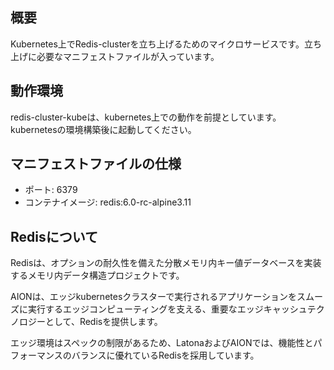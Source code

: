 ## 概要
Kubernetes上でRedis-clusterを立ち上げるためのマイクロサービスです。立ち上げに必要なマニフェストファイルが入っています。

## 動作環境
redis-cluster-kubeは、kubernetes上での動作を前提としています。 kubernetesの環境構築後に起動してください。

## マニフェストファイルの仕様
- ポート: 6379
- コンテナイメージ: redis:6.0-rc-alpine3.11

## Redisについて
Redisは、オプションの耐久性を備えた分散メモリ内キー値データベースを実装するメモリ内データ構造プロジェクトです。

AIONは、エッジkubernetesクラスターで実行されるアプリケーションをスムーズに実行するエッジコンピューティングを支える、重要なエッジキャッシュテクノロジーとして、Redisを提供します。

エッジ環境はスペックの制限があるため、LatonaおよびAIONでは、機能性とパフォーマンスのバランスに優れているRedisを採用しています。